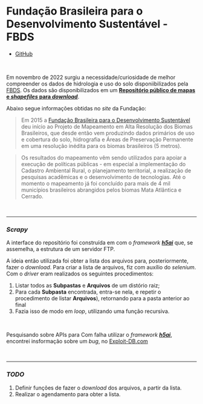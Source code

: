 # Fundação Brasileira para o Desenvolvimento Sustentável - FBDS

- [GitHub](https://github.com/open-geodata/br_fbds)
 
<br>

Em novembro de 2022 surgiu a necessidade/curiosidade de melhor compreender os dados de hidrologia e uso do solo disponiibilizados pela [FBDS](https://www.fbds.org.br). Os dados são disponibilizados em um [**Repositório público de mapas e _shapefiles_ para _download_**](https://geo.fbds.org.br/).

Abaixo segue informações obtidas no _site_ da Fundação:

> Em 2015 a [Fundação Brasileira para o Desenvolvimento Sustentável](https://www.fbds.org.br) deu início ao Projeto de Mapeamento em Alta Resolução dos Biomas Brasileiros, que desde então vem produzindo dados primários de uso e cobertura do solo, hidrografia e Áreas de Preservação Permanente em uma resolução inédita para os biomas brasileiros (5 metros).

> Os resultados do mapeamento vêm sendo utilizados para apoiar a execução de políticas públicas - em especial a implementação do Cadastro Ambiental Rural, o planejamento territorial, a realização de pesquisas acadêmicas e o desenvolvimento de tecnologias. Até o momento o mapeamento já foi concluído para mais de 4 mil municípios brasileiros abrangidos pelos biomas Mata Atlântica e Cerrado.

<br>

---

### _Scrapy_

A interface do repositório foi construída em com o _framework_ [**_h5ai_**](https://larsjung.de/h5ai) que, se assemelha, a estrutura de um servidor FTP.

A ideia então utilizada foi obter a lista dos arquivos para, posteriormente, fazer o _download_. Para criar a lista de arquivos, fiz com auxílio do _selenium_. Com o _driver_ eram realizados os seguintes procedimentos:

1. Listar todos as **Subpastas** e **Arquivos** de um distório raiz;
2. Para cada **Subpasta** encontrada, entra-se nela, e repetir o procedimento de listar **Arquivos**), retornando para a pasta anterior ao final
3. Fazia isso de modo em _loop_, utilizando uma função recursiva.

<br>

Pesquisando sobre APIs para Com falha utilizar o _framework_ [**_h5ai_**](https://larsjung.de/h5ai), encontrei insformação sobre um _bug_, no [Exploit-DB.com](https://www.exploit-db.com/exploits/38256)

<br>

---

### _TODO_

1. Definir funções de fazer o _download_ dos arquivos, a partir da lista.
2. Realizar o agendamento para obter a lista.
